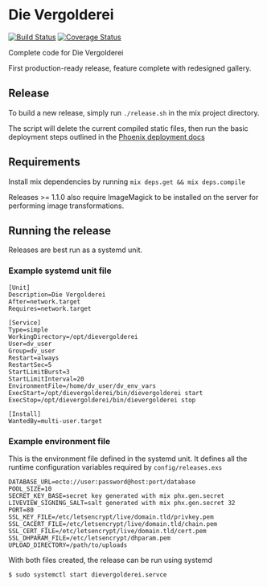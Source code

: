 # Die Vergolderei

[![Build Status](https://travis-ci.org/lukasni/dievergolderei.svg?branch=master)](https://travis-ci.org/lukasni/dievergolderei)
[![Coverage Status](https://coveralls.io/repos/github/lukasni/dievergolderei/badge.svg?branch=master)](https://coveralls.io/github/lukasni/dievergolderei?branch=master)

Complete code for Die Vergolderei

First production-ready release, feature complete with redesigned gallery.

## Release

To build a new release, simply run `./release.sh` in the mix project directory.

The script will delete the current compiled static files, then run the 
basic deployment steps outlined in the [Phoenix deployment docs](https://hexdocs.pm/phoenix/deployment.html)

## Requirements

Install mix dependencies by running `mix deps.get && mix deps.compile`

Releases >= 1.1.0 also require ImageMagick to be installed on the server
for performing image transformations.

## Running the release

Releases are best run as a systemd unit. 

### Example systemd unit file

```
[Unit]
Description=Die Vergolderei
After=network.target
Requires=network.target

[Service]
Type=simple
WorkingDirectory=/opt/dievergolderei
User=dv_user
Group=dv_user
Restart=always
RestartSec=5
StartLimitBurst=3
StartLimitInterval=20
EnvironmentFile=/home/dv_user/dv_env_vars
ExecStart=/opt/dievergolderei/bin/dievergolderei start
ExecStop=/opt/dievergolderei/bin/dievergolderei stop

[Install]
WantedBy=multi-user.target
```

### Example environment file

This is the environment file defined in the systemd unit.
It defines all the runtime configuration variables
required by `config/releases.exs`

```
DATABASE_URL=ecto://user:password@host:port/database
POOL_SIZE=10
SECRET_KEY_BASE=secret key generated with mix phx.gen.secret
LIVEVIEW_SIGNING_SALT=salt generated with mix phx.gen.secret 32
PORT=80
SSL_KEY_FILE=/etc/letsencrypt/live/domain.tld/privkey.pem
SSL_CACERT_FILE=/etc/letsencrypt/live/domain.tld/chain.pem
SSL_CERT_FILE=/etc/letsencrypt/live/domain.tld/cert.pem
SSL_DHPARAM_FILE=/etc/letsencrypt/dhparam.pem
UPLOAD_DIRECTORY=/path/to/uploads
```

With both files created, the release can be run using systemd

```
$ sudo systemctl start dievergolderei.servce
```